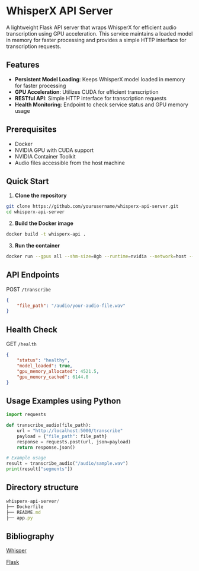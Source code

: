 # WhisperX API Server

A lightweight Flask API server that wraps WhisperX for efficient audio transcription using GPU acceleration. This service maintains a loaded model in memory for faster processing and provides a simple HTTP interface for transcription requests.

## Features

- **Persistent Model Loading**: Keeps WhisperX model loaded in memory for faster processing
- **GPU Acceleration**: Utilizes CUDA for efficient transcription
- **RESTful API**: Simple HTTP interface for transcription requests
- **Health Monitoring**: Endpoint to check service status and GPU memory usage

## Prerequisites

- Docker
- NVIDIA GPU with CUDA support
- NVIDIA Container Toolkit
- Audio files accessible from the host machine

## Quick Start

1. **Clone the repository**
```bash
git clone https://github.com/yourusername/whisperx-api-server.git
cd whisperx-api-server
```

2. **Build the Docker image**
```bash
docker build -t whisperx-api .
```

3. **Run the container**
```bash
docker run --gpus all --shm-size=8gb --runtime=nvidia --network=host --volume="/sizzle_storage:/sizzle_storage:rw" --volume="$(pwd):/app" -p 5000:5000 --name whisperx-api whisperx-api
```

## API Endpoints
POST `/transcribe`
```json
{
    "file_path": "/audio/your-audio-file.wav"
}
```

## Health Check
GET `/health`
```json
{
    "status": "healthy",
    "model_loaded": true,
    "gpu_memory_allocated": 4521.5,
    "gpu_memory_cached": 6144.0
}
```

## Usage Examples using Python
```python
import requests

def transcribe_audio(file_path):
    url = "http://localhost:5000/transcribe"
    payload = {"file_path": file_path}
    response = requests.post(url, json=payload)
    return response.json()

# Example usage
result = transcribe_audio("/audio/sample.wav")
print(result["segments"])
```

## Directory structure
```javascript
whisperx-api-server/
├── Dockerfile
├── README.md
├── app.py
```

## Bibliography

[Whisper](https://github.com/m-bain/whisperX)

[Flask](https://github.com/pallets/flask)